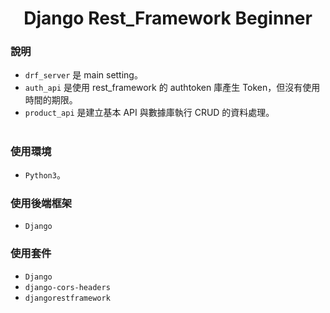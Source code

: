 
<div align="center">

# Django Rest_Framework Beginner
</div>


### 說明
- `drf_server` 是 main setting。
- `auth_api` 是使用 rest_framework 的 authtoken 庫產生 Token，但沒有使用時間的期限。
- `product_api` 是建立基本 API 與數據庫執行 CRUD 的資料處理。


#
### 使用環境
- `Python3`。

### 使用後端框架
- `Django` 

### 使用套件
- `Django`
- `django-cors-headers`
- `djangorestframework`
